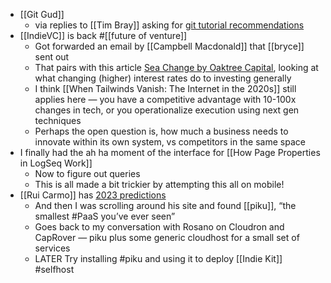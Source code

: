 - [[Git Gud]]
	- via replies to [[Tim Bray]] asking for [git tutorial recommendations](https://hachyderm.io/@timbray/109586525343526083)
- [[IndieVC]] is back #[[future of venture]]
	- Got forwarded an email by [[Campbell Macdonald]] that [[bryce]] sent out
	- That pairs with this article [Sea Change by Oaktree Capital](https://www.oaktreecapital.com/insights/memo/sea-change), looking at what changing (higher) interest rates do to investing generally
	- I think [[When Tailwinds Vanish: The Internet in the 2020s]] still applies here — you have a competitive advantage with 10-100x changes in tech, or you operationalize execution using next gen techniques
	- Perhaps the open question is, how much a business needs to innovate within its own system, vs competitors in the same space
- I finally had the ah ha moment of the interface for [[How Page Properties in LogSeq Work]]
	- Now to figure out queries
	- This is all made a bit trickier by attempting this all on mobile!
- [[Rui Carmo]] has [2023 predictions](https://taoofmac.com/space/blog/2022/12/27/1800)
	- And then I was scrolling around his site and found [[piku]], “the smallest #PaaS you’ve ever seen”
	- Goes back to my conversation with Rosano on Cloudron and CapRover — piku plus some generic cloudhost for a small set of services
	- LATER Try installing #piku and using it to deploy [[Indie Kit]] #selfhost